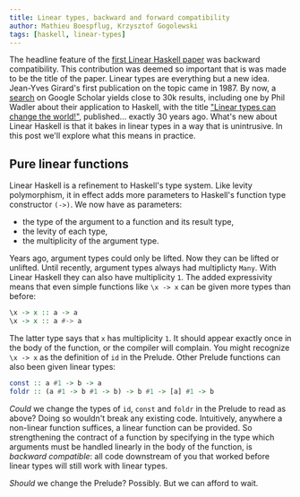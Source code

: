 ```yaml
---
title: Linear types, backward and forward compatibility
author: Mathieu Boespflug, Krzysztof Gogolewski
tags: [haskell, linear-types]
---
```


The headline feature of the [first Linear Haskell
paper][linear-haskell-paper] was backward compatibility. This
contribution was deemed so important that is was made to be the title
of the paper. Linear types are everything but a new idea. Jean-Yves
Girard's first publication on the topic came in 1987. By now,
a [search][linear-logic-search] on Google Scholar yields close to 30k
results, including one by Phil Wadler about their application to
Haskell, with the title ["Linear types can change the
world!"][linear-types-wadler], published... exactly 30 years ago.
What's new about Linear Haskell is that it bakes in linear types in
a way that is unintrusive. In this post we'll explore what this means
in practice.

## Pure linear functions

Linear Haskell is a refinement to Haskell's type system. Like levity
polymorphism, it in effect adds more parameters to Haskell's function
type constructor `(->)`. We now have as parameters:

- the type of the argument to a function and its result type,
- the levity of each type,
- the multiplicity of the argument type.

Years ago, argument types could only be lifted. Now they can be lifted
or unlifted. Until recently, argument types always had multiplicty
`Many`. With Linear Haskell they can also have multiplicity `1`. The
added expressivity means that even simple functions like `\x -> x` can
be given more types than before:

```haskell
\x -> x :: a -> a
\x -> x :: a #-> a
```

The latter type says that `x` has multiplicity `1`. It should appear
exactly once in the body of the function, or the compiler will
complain. You might recognize `\x -> x` as the definition of `id` in
the Prelude. Other Prelude functions can also been given linear types:

```haskell
const :: a #1 -> b -> a
foldr :: (a #1 -> b #1 -> b) -> b #1 -> [a] #1 -> b
```

_Could_ we change the types of `id`, `const` and `foldr` in the
Prelude to read as above? Doing so wouldn't break any existing code.
Intuitively, anywhere a non-linear function suffices, a linear
function can be provided. So strengthening the contract of a function
by specifying in the type which arguments must be handled linearly in
the body of the function, is _backward compatible_: all code
downstream of you that worked before linear types will still work with
linear types.

_Should_ we change the Prelude? Possibly. But we can afford to wait.

[linear-haskell-paper]: ee
[linear-types-wadler]: http://citeseerx.ist.psu.edu/viewdoc/summary?doi=10.1.1.31.5002
[linear-logic-search]: https://scholar.google.com/scholar?q=%22linear+logic%22
